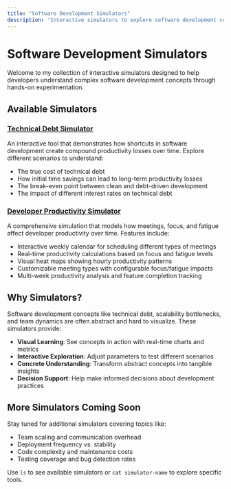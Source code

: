 ```yaml
---
title: "Software Development Simulators"
description: "Interactive simulators to explore software development concepts"
---
```


# Software Development Simulators

Welcome to my collection of interactive simulators designed to help developers understand complex software development concepts through hands-on experimentation.

## Available Simulators

### [Technical Debt Simulator](/simulators/technical-debt-simulator)
An interactive tool that demonstrates how shortcuts in software development create compound productivity losses over time. Explore different scenarios to understand:

- The true cost of technical debt
- How initial time savings can lead to long-term productivity losses
- The break-even point between clean and debt-driven development
- The impact of different interest rates on technical debt

### [Developer Productivity Simulator](/simulators/developer-productivity-simulator)
A comprehensive simulation that models how meetings, focus, and fatigue affect developer productivity over time. Features include:

- Interactive weekly calendar for scheduling different types of meetings
- Real-time productivity calculations based on focus and fatigue levels
- Visual heat maps showing hourly productivity patterns
- Customizable meeting types with configurable focus/fatigue impacts
- Multi-week productivity analysis and feature completion tracking

## Why Simulators?

Software development concepts like technical debt, scalability bottlenecks, and team dynamics are often abstract and hard to visualize. These simulators provide:

- **Visual Learning**: See concepts in action with real-time charts and metrics
- **Interactive Exploration**: Adjust parameters to test different scenarios
- **Concrete Understanding**: Transform abstract concepts into tangible insights
- **Decision Support**: Help make informed decisions about development practices

## More Simulators Coming Soon

Stay tuned for additional simulators covering topics like:
- Team scaling and communication overhead
- Deployment frequency vs. stability
- Code complexity and maintenance costs
- Testing coverage and bug detection rates

Use `ls` to see available simulators or `cat simulator-name` to explore specific tools.
